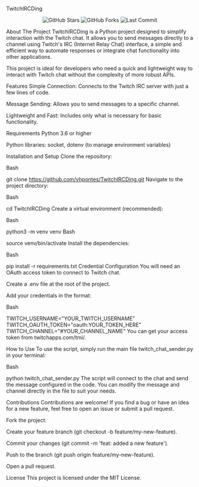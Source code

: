 TwitchIRCDing
<p align="center">
<img src="https://img.shields.io/github/stars/vhpontes/TwitchIRCDing?style=for-the-badge" alt="GitHub Stars">
<img src="https://img-shields.io/github/forks/vhpontes/TwitchIRCDing?style=for-the-badge" alt="GitHub Forks">
<img src="https://img.shields.io/github/last-commit/vhpontes/TwitchIRCDing?style=for-the-badge" alt="Last Commit">
</p>

About The Project
TwitchIRCDing is a Python project designed to simplify interaction with the Twitch chat. It allows you to send messages directly to a channel using Twitch's IRC (Internet Relay Chat) interface, a simple and efficient way to automate responses or integrate chat functionality into other applications.

This project is ideal for developers who need a quick and lightweight way to interact with Twitch chat without the complexity of more robust APIs.

Features
Simple Connection: Connects to the Twitch IRC server with just a few lines of code.

Message Sending: Allows you to send messages to a specific channel.

Lightweight and Fast: Includes only what is necessary for basic functionality.

Requirements
Python 3.6 or higher

Python libraries: socket, dotenv (to manage environment variables)

Installation and Setup
Clone the repository:

Bash

git clone https://github.com/vhpontes/TwitchIRCDing.git
Navigate to the project directory:

Bash

cd TwitchIRCDing
Create a virtual environment (recommended):

Bash

python3 -m venv venv
Bash

source venv/bin/activate
Install the dependencies:

Bash

pip install -r requirements.txt
Credential Configuration
You will need an OAuth access token to connect to Twitch chat.

Create a .env file at the root of the project.

Add your credentials in the format:

Bash

TWITCH_USERNAME="YOUR_TWITCH_USERNAME"
TWITCH_OAUTH_TOKEN="oauth:YOUR_TOKEN_HERE"
TWITCH_CHANNEL="#YOUR_CHANNEL_NAME"
You can get your access token from twitchapps.com/tmi/.

How to Use
To use the script, simply run the main file twitch_chat_sender.py in your terminal:

Bash

python twitch_chat_sender.py
The script will connect to the chat and send the message configured in the code. You can modify the message and channel directly in the file to suit your needs.

Contributions
Contributions are welcome! If you find a bug or have an idea for a new feature, feel free to open an issue or submit a pull request.

Fork the project.

Create your feature branch (git checkout -b feature/my-new-feature).

Commit your changes (git commit -m 'feat: added a new feature').

Push to the branch (git push origin feature/my-new-feature).

Open a pull request.

License
This project is licensed under the MIT License.
